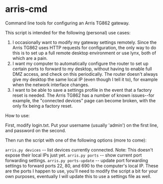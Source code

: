 arris-cmd
=========

Command line tools for configuring an Arris TG862 gateway.

This script is intended for the following (personal) use cases:

1. I occasionally want to modify my gateway settings remotely. Since the Arris TG862 uses HTTP requests for configuration, the only way to do this is to set up a full remote desktop environment or use lynx, both of which are a pain.
2. I want my computer to automatically configure the router to set up certain ports to forward to my desktop, without having to enable full DMZ access, and check on this periodically. The router doesn't always give my desktop the same local IP (even though I tell it to), for example when the network interface changes. 
3. I want to be able to save a settings profile in the event that a factory reset is needed. The Arris TG862 has a number of known issues--for example, the "connected devices" page can become broken, with the only fix being a factory reset.

How to use:

First, modify login.txt. Put your username (usually 'admin') on the first line, and password on the second.

Then run the script with one of the following options (more to come):

`arris.py devices` -- list devices currently connected. Note: This doesn't expose their local IPs just yet.
`arris.py ports` -- show current port forwarding settings.
`arris.py ports-update` -- update port forwarding settings to forward ports 22, 80, and 690 to the computer's local IP. These are the ports I happen to use, you'll need to modify the script a bit for your own purposes, eventually I will update this to use a settings file as well.
